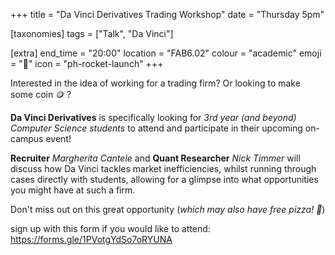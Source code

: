 +++
title = "Da Vinci Derivatives Trading Workshop"
date = "Thursday 5pm"

[taxonomies]
tags = ["Talk", "Da Vinci"]

[extra]
end_time = "20:00"
location = "FAB6.02"
colour = "academic"
emoji = "📣"
icon = "ph-rocket-launch"
+++

Interested in the idea of working for a trading firm? Or looking to make some coin 🪙 ?

**Da Vinci Derivatives** is specifically looking for *3rd year (and beyond) Computer Science students* to attend and participate in their upcoming on-campus event!

**Recruiter** *Margherita Cantele* and **Quant Researcher** *Nick Timmer* will discuss how Da Vinci tackles market inefficiencies, whilst running through cases directly with students, allowing for a glimpse into what opportunities you might have at such a firm.

Don't miss out on this great opportunity (*which may also have free pizza! 🍕*)

sign up with this form if you would like to attend: https://forms.gle/1PVotgYdSo7oRYUNA 